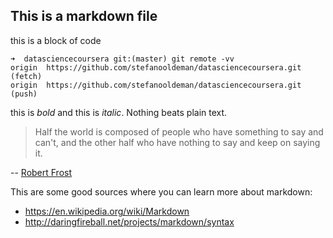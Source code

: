 ## This is a markdown file


this is a block of code
```
➜  datasciencecoursera git:(master) git remote -vv
origin  https://github.com/stefanooldeman/datasciencecoursera.git (fetch)
origin  https://github.com/stefanooldeman/datasciencecoursera.git (push)
```

this is *bold* and this is _italic_. Nothing beats plain text.

> Half the world is composed of people who have something to say and can't, and the other half who have nothing to say and keep on saying it.

-- [Robert Frost](https://en.wikipedia.org/wiki/Robert_Frost)


This are some good sources where you can learn more about markdown:

* https://en.wikipedia.org/wiki/Markdown
* http://daringfireball.net/projects/markdown/syntax

